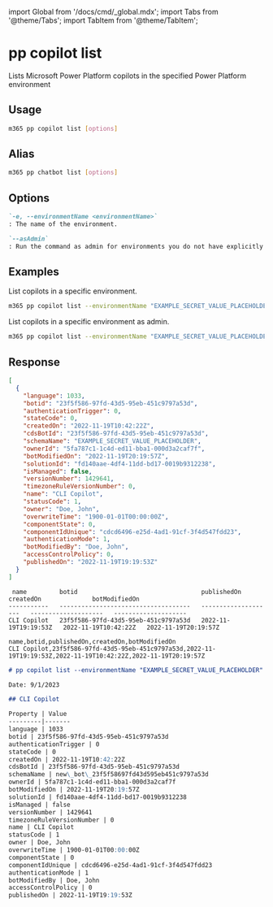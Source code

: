 <!-- DISCLAIMER: All secrets, passwords, and sensitive values in this document are examples only and not real credentials. -->
import Global from '/docs/cmd/_global.mdx';
import Tabs from '@theme/Tabs';
import TabItem from '@theme/TabItem';

# pp copilot list

Lists Microsoft Power Platform copilots in the specified Power Platform environment

## Usage

```sh
m365 pp copilot list [options]
```

## Alias

```sh
m365 pp chatbot list [options]
```

## Options

```md definition-list
`-e, --environmentName <environmentName>`
: The name of the environment.

`--asAdmin`
: Run the command as admin for environments you do not have explicitly assigned permissions to.
```

<Global />

## Examples

List copilots in a specific environment.

```sh
m365 pp copilot list --environmentName "EXAMPLE_SECRET_VALUE_PLACEHOLDER"
```

List copilots in a specific environment as admin.

```sh
m365 pp copilot list --environmentName "EXAMPLE_SECRET_VALUE_PLACEHOLDER" --asAdmin
```

## Response

<Tabs>
  <TabItem value="JSON">

  ```json
  [
    {
      "language": 1033,
      "botid": "23f5f586-97fd-43d5-95eb-451c9797a53d",
      "authenticationTrigger": 0,
      "stateCode": 0,
      "createdOn": "2022-11-19T10:42:22Z",
      "cdsBotId": "23f5f586-97fd-43d5-95eb-451c9797a53d",
      "schemaName": "EXAMPLE_SECRET_VALUE_PLACEHOLDER",
      "ownerId": "5fa787c1-1c4d-ed11-bba1-000d3a2caf7f",
      "botModifiedOn": "2022-11-19T20:19:57Z",
      "solutionId": "fd140aae-4df4-11dd-bd17-0019b9312238",
      "isManaged": false,
      "versionNumber": 1429641,
      "timezoneRuleVersionNumber": 0,
      "name": "CLI Copilot",
      "statusCode": 1,
      "owner": "Doe, John",
      "overwriteTime": "1900-01-01T00:00:00Z",
      "componentState": 0,
      "componentIdUnique": "cdcd6496-e25d-4ad1-91cf-3f4d547fdd23",
      "authenticationMode": 1,
      "botModifiedBy": "Doe, John",
      "accessControlPolicy": 0,
      "publishedOn": "2022-11-19T19:19:53Z"
    }
  ]
  ```

  </TabItem>
  <TabItem value="Text">

  ```text
   name         botid                                  publishedOn            createdOn              botModifiedOn
  -----------   ------------------------------------   --------------------   --------------------   --------------------
  CLI Copilot   23f5f586-97fd-43d5-95eb-451c9797a53d   2022-11-19T19:19:53Z   2022-11-19T10:42:22Z   2022-11-19T20:19:57Z
  ```

  </TabItem>
  <TabItem value="CSV">

  ```csv
  name,botid,publishedOn,createdOn,botModifiedOn
  CLI Copilot,23f5f586-97fd-43d5-95eb-451c9797a53d,2022-11-19T19:19:53Z,2022-11-19T10:42:22Z,2022-11-19T20:19:57Z
  ```

  </TabItem>
  <TabItem value="Markdown">

  ```md
  # pp copilot list --environmentName "EXAMPLE_SECRET_VALUE_PLACEHOLDER"

  Date: 9/1/2023

  ## CLI Copilot

  Property | Value
  ---------|-------
  language | 1033
  botid | 23f5f586-97fd-43d5-95eb-451c9797a53d
  authenticationTrigger | 0
  stateCode | 0
  createdOn | 2022-11-19T10:42:22Z
  cdsBotId | 23f5f586-97fd-43d5-95eb-451c9797a53d
  schemaName | new\_bot\_23f5f58697fd43d595eb451c9797a53d
  ownerId | 5fa787c1-1c4d-ed11-bba1-000d3a2caf7f
  botModifiedOn | 2022-11-19T20:19:57Z
  solutionId | fd140aae-4df4-11dd-bd17-0019b9312238
  isManaged | false
  versionNumber | 1429641
  timezoneRuleVersionNumber | 0
  name | CLI Copilot
  statusCode | 1
  owner | Doe, John
  overwriteTime | 1900-01-01T00:00:00Z
  componentState | 0
  componentIdUnique | cdcd6496-e25d-4ad1-91cf-3f4d547fdd23
  authenticationMode | 1
  botModifiedBy | Doe, John
  accessControlPolicy | 0
  publishedOn | 2022-11-19T19:19:53Z
  ```

  </TabItem>
</Tabs>
